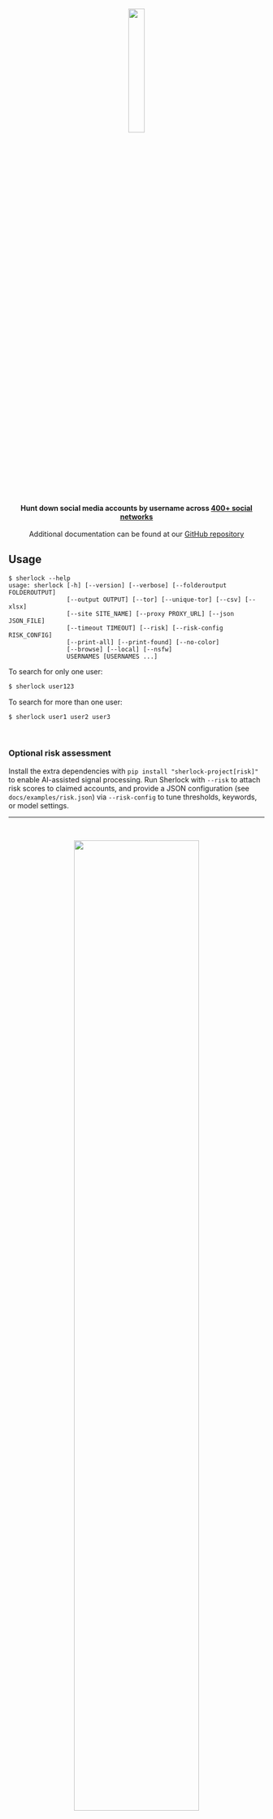 <!-- This README should be a mini version at all times for use on pypi -->

<p align=center>
  <br>
  <a href="https://sherlock-project.github.io/" target="_blank"><img src="https://www.kali.org/tools/sherlock/images/sherlock-logo.svg" width="25%"/></a>
  <br>
  <strong><span>Hunt down social media accounts by username across <a href="https://github.com/sherlock-project/sherlock/blob/master/sites.md">400+ social networks</a></span></strong>
  <br><br>
  <span>Additional documentation can be found at our <a href="https://github.com/sherlock-project/sherlock/">GitHub repository</a></span>
  <br>
</p>

## Usage

```console
$ sherlock --help
usage: sherlock [-h] [--version] [--verbose] [--folderoutput FOLDEROUTPUT]
                [--output OUTPUT] [--tor] [--unique-tor] [--csv] [--xlsx]
                [--site SITE_NAME] [--proxy PROXY_URL] [--json JSON_FILE]
                [--timeout TIMEOUT] [--risk] [--risk-config RISK_CONFIG]
                [--print-all] [--print-found] [--no-color]
                [--browse] [--local] [--nsfw]
                USERNAMES [USERNAMES ...]
```

To search for only one user:
```bash
$ sherlock user123
```

To search for more than one user:
```bash
$ sherlock user1 user2 user3
```
<br>

### Optional risk assessment

Install the extra dependencies with `pip install "sherlock-project[risk]"` to enable
AI-assisted signal processing. Run Sherlock with `--risk` to attach risk scores to
claimed accounts, and provide a JSON configuration (see `docs/examples/risk.json`)
via `--risk-config` to tune thresholds, keywords, or model settings.

___

<br>
<p align="center">
<img width="70%" height="70%" src="https://user-images.githubusercontent.com/27065646/219638267-a5e11090-aa6e-4e77-87f7-0e95f6ad5978.png"/>
</a>
</p>
